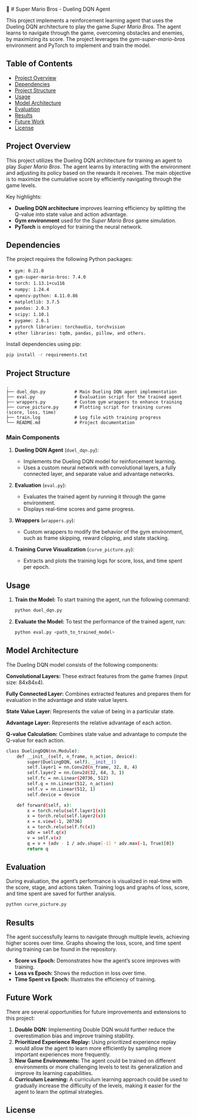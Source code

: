 🍄 # Super Mario Bros - Dueling DQN Agent

This project implements a reinforcement learning agent that uses the Dueling DQN architecture to play the game *Super Mario Bros*. The agent learns to navigate through the game, overcoming obstacles and enemies, by maximizing its score. The project leverages the *gym-super-mario-bros* environment and PyTorch to implement and train the model.

## Table of Contents

- [Project Overview](#project-overview)
- [Dependencies](#dependencies)
- [Project Structure](#project-structure)
- [Usage](#usage)
- [Model Architecture](#model-architecture)
- [Evaluation](#evaluation)
- [Results](#results)
- [Future Work](#future-work)
- [License](#license)

## Project Overview

This project utilizes the Dueling DQN architecture for training an agent to play *Super Mario Bros*. The agent learns by interacting with the environment and adjusting its policy based on the rewards it receives. The main objective is to maximize the cumulative score by efficiently navigating through the game levels.

Key highlights:
- **Dueling DQN architecture** improves learning efficiency by splitting the Q-value into state value and action advantage.
- **Gym environment** used for the *Super Mario Bros* game simulation.
- **PyTorch** is employed for training the neural network.

## Dependencies

The project requires the following Python packages:
- `gym: 0.21.0`
- `gym-super-mario-bros: 7.4.0`
- `torch: 1.13.1+cu116`
- `numpy: 1.24.4`
- `opencv-python: 4.11.0.86`
- `matplotlib: 3.7.5`
- `pandas: 2.0.3`
- `scipy: 1.10.1`
- `pygame: 2.6.1`
- `pytorch libraries: torchaudio, torchvision`
- `other libraries: tqdm, pandas, pillow, and others.`

Install dependencies using pip:

```bash
pip install -r requirements.txt
```
## Project Structure
```
.
├── duel_dqn.py           # Main Dueling DQN agent implementation
├── eval.py               # Evaluation script for the trained agent
├── wrappers.py           # Custom gym wrappers to enhance training
├── curve_picture.py      # Plotting script for training curves (score, loss, time)
├── train.log             # Log file with training progress
└── README.md             # Project documentation
```
### Main Components

1. **Dueling DQN Agent** (`duel_dqn.py`):
   - Implements the Dueling DQN model for reinforcement learning.
   - Uses a custom neural network with convolutional layers, a fully connected layer, and separate value and advantage networks.

2. **Evaluation** (`eval.py`):
   - Evaluates the trained agent by running it through the game environment.
   - Displays real-time scores and game progress.

3. **Wrappers** (`wrappers.py`):
   - Custom wrappers to modify the behavior of the gym environment, such as frame skipping, reward clipping, and state stacking.

4. **Training Curve Visualization** (`curve_picture.py`):
   - Extracts and plots the training logs for score, loss, and time spent per epoch.

## Usage

1. **Train the Model:** To start training the agent, run the following command:
   ```bash
   python duel_dqn.py
   ```
2. **Evaluate the Model:** To test the performance of the trained agent, run:
   ```bash
   python eval.py <path_to_trained_model>
   ```

## Model Architecture
The Dueling DQN model consists of the following components:

**Convolutional Layers:** These extract features from the game frames (input size: 84x84x4).

**Fully Connected Layer:** Combines extracted features and prepares them for evaluation in the advantage and state value layers.

**State Value Layer:** Represents the value of being in a particular state.

**Advantage Layer:** Represents the relative advantage of each action.

**Q-value Calculation:** Combines state value and advantage to compute the Q-value for each action.

```bash
class DuelingDQN(nn.Module):
    def __init__(self, n_frame, n_action, device):
        super(DuelingDQN, self).__init__()
        self.layer1 = nn.Conv2d(n_frame, 32, 8, 4)
        self.layer2 = nn.Conv2d(32, 64, 3, 1)
        self.fc = nn.Linear(20736, 512)
        self.q = nn.Linear(512, n_action)
        self.v = nn.Linear(512, 1)
        self.device = device

    def forward(self, x):
        x = torch.relu(self.layer1(x))
        x = torch.relu(self.layer2(x))
        x = x.view(-1, 20736)
        x = torch.relu(self.fc(x))
        adv = self.q(x)
        v = self.v(x)
        q = v + (adv - 1 / adv.shape[-1] * adv.max(-1, True)[0])
        return q
```

## Evaluation
During evaluation, the agent’s performance is visualized in real-time with the score, stage, and actions taken. Training logs and graphs of loss, score, and time spent are saved for further analysis.
   ```bash
   python curve_picture.py 
   ```

## Results
The agent successfully learns to navigate through multiple levels, achieving higher scores over time. Graphs showing the loss, score, and time spent during training can be found in the repository.
- **Score vs Epoch:** Demonstrates how the agent’s score improves with training.
- **Loss vs Epoch:** Shows the reduction in loss over time.
- **Time Spent vs Epoch:** Illustrates the efficiency of training.

## Future Work
There are several opportunities for future improvements and extensions to this project:

1. **Double DQN:**
   Implementing Double DQN would further reduce the overestimation bias and improve training stability.
2. **Prioritized Experience Replay:**
   Using prioritized experience replay would allow the agent to learn more efficiently by sampling more important experiences more frequently.
3. **New Game Environments:**
   The agent could be trained on different environments or more challenging levels to test its generalization and improve its learning capabilities.
4. **Curriculum Learning:**
   A curriculum learning approach could be used to gradually increase the difficulty of the levels, making it easier for the agent to learn the optimal strategies.

## License
